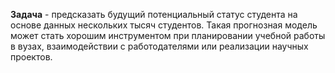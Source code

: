 **Задача** - предсказать будущий потенциальный статус студента на основе данных нескольких тысяч студентов. 
Такая прогнозная модель может стать хорошим инструментом при планировании учебной работы в вузах, взаимодействии с работодателями или реализации научных проектов.

